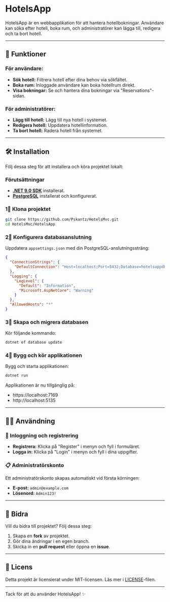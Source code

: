 # HotelsApp

HotelsApp är en webbapplikation för att hantera hotellbokningar. Användare kan söka efter hotell, boka rum, och administratörer kan lägga till, redigera och ta bort hotell.

---

## 🚀 Funktioner

### För användare:
- **Sök hotell:** Filtrera hotell efter dina behov via sökfältet.
- **Boka rum:** Inloggade användare kan boka hotellrum direkt.
- **Visa bokningar:** Se och hantera dina bokningar via "Reservations"-sidan.

### För administratörer:
- **Lägg till hotell:** Lägg till nya hotell i systemet.
- **Redigera hotell:** Uppdatera hotellinformation.
- **Ta bort hotell:** Radera hotell från systemet.

---

## 🛠️ Installation

Följ dessa steg för att installera och köra projektet lokalt:

### Förutsättningar
- [**.NET 9.0 SDK**](https://dotnet.microsoft.com/download/dotnet/9.0) installerat.
- [**PostgreSQL**](https://www.postgresql.org/download/) installerat och konfigurerat.

### 1⃣ Klona projektet
```bash
git clone https://github.com/Pskantz/HotelsMvc.git
cd HotelsMvc/HotelsApp
```

### 2⃣ Konfigurera databasanslutning
Uppdatera `appsettings.json` med din PostgreSQL-anslutningssträng:
```json
{
  "ConnectionStrings": {
    "DefaultConnection": "Host=localhost;Port=5432;Database=hotelsappdb;Username=din_användare;Password=din_lösenord"
  },
  "Logging": {
    "LogLevel": {
      "Default": "Information",
      "Microsoft.AspNetCore": "Warning"
    }
  },
  "AllowedHosts": "*"
}
```

### 3⃣ Skapa och migrera databasen
Kör följande kommando:
```bash
dotnet ef database update
```

### 4⃣ Bygg och kör applikationen
Bygg och starta applikationen:
```bash
dotnet run
```
Applikationen är nu tillgänglig på:
- https://localhost:7169
- http://localhost:5135

---

## 🧑‍💻 Användning

### 🔑 Inloggning och registrering
- **Registrera:** Klicka på "Register" i menyn och fyll i formuläret.
- **Logga in:** Klicka på "Login" i menyn och fyll i dina uppgifter.

### 📋 Administratörskonto
Ett administratörskonto skapas automatiskt vid första körningen:
- **E-post:** `admin@example.com`
- **Lösenord:** `Admin123!`

---

## 🤝 Bidra

Vill du bidra till projektet? Följ dessa steg:
1. Skapa en **fork** av projektet.
2. Gör dina ändringar i en egen branch.
3. Skicka in en **pull request** eller öppna en **issue**.

---

## 📜 Licens

Detta projekt är licensierat under MIT-licensen. Läs mer i [LICENSE](LICENSE)-filen.

---

Tack för att du använder HotelsApp! ✨

